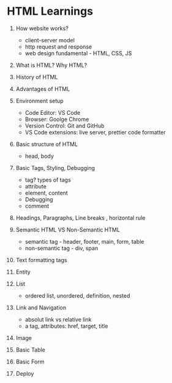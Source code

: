 # HTML Learnings

1. How website works?

   - client-server model
   - http request and response
   - web design fundamental - HTML, CSS, JS

2. What is HTML? Why HTML?
3. History of HTML
4. Advantages of HTML
5. Environment setup

   - Code Editor: VS Code
   - Browser: Goolge Chrome
   - Version Control: Git and GitHub
   - VS Code extensions: live server, prettier code formatter

6. Basic structure of HTML
   - head, body
7. Basic Tags, Styling, Debugging
   - tag? types of tags
   - attribute
   - element, content
   - Debugging
   - comment
8. Headings, Paragraphs, Line breaks , horizontal rule
9. Semantic HTML VS Non-Semantic HTML

   - semantic tag - header, footer, main, form, table
   - non-semantic tag - div, span

10. Text formatting tags
11. Entity
12. List
    - ordered list, unordered, definition, nested
13. Link and Navigation
    - absolut link vs relative link
    - a tag, attributes: href, target, title
14. Image
15. Basic Table
16. Basic Form
17. Deploy
